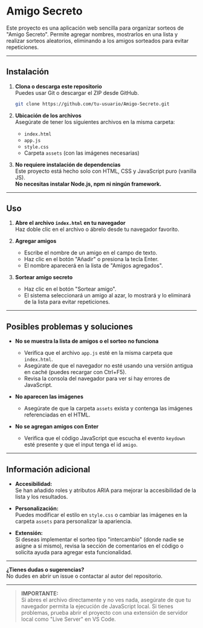 # Amigo Secreto

Este proyecto es una aplicación web sencilla para organizar sorteos de "Amigo Secreto". Permite agregar nombres, mostrarlos en una lista y realizar sorteos aleatorios, eliminando a los amigos sorteados para evitar repeticiones.

---

## Instalación

1. **Clona o descarga este repositorio**  
   Puedes usar Git o descargar el ZIP desde GitHub.

   ```bash
   git clone https://github.com/tu-usuario/Amigo-Secreto.git
   ```

2. **Ubicación de los archivos**  
   Asegúrate de tener los siguientes archivos en la misma carpeta:
   - `index.html`
   - `app.js`
   - `style.css`
   - Carpeta `assets` (con las imágenes necesarias)

3. **No requiere instalación de dependencias**  
   Este proyecto está hecho solo con HTML, CSS y JavaScript puro (vanilla JS).  
   **No necesitas instalar Node.js, npm ni ningún framework.**

---

## Uso

1. **Abre el archivo `index.html` en tu navegador**  
   Haz doble clic en el archivo o ábrelo desde tu navegador favorito.

2. **Agregar amigos**  
   - Escribe el nombre de un amigo en el campo de texto.
   - Haz clic en el botón "Añadir" o presiona la tecla Enter.
   - El nombre aparecerá en la lista de "Amigos agregados".

3. **Sortear amigo secreto**  
   - Haz clic en el botón "Sortear amigo".
   - El sistema seleccionará un amigo al azar, lo mostrará y lo eliminará de la lista para evitar repeticiones.

---

## Posibles problemas y soluciones

- **No se muestra la lista de amigos o el sorteo no funciona**
  - Verifica que el archivo `app.js` esté en la misma carpeta que `index.html`.
  - Asegúrate de que el navegador no esté usando una versión antigua en caché (puedes recargar con Ctrl+F5).
  - Revisa la consola del navegador para ver si hay errores de JavaScript.

- **No aparecen las imágenes**
  - Asegúrate de que la carpeta `assets` exista y contenga las imágenes referenciadas en el HTML.

- **No se agregan amigos con Enter**
  - Verifica que el código JavaScript que escucha el evento `keydown` esté presente y que el input tenga el id `amigo`.

---

## Información adicional

- **Accesibilidad:**  
  Se han añadido roles y atributos ARIA para mejorar la accesibilidad de la lista y los resultados.

- **Personalización:**  
  Puedes modificar el estilo en `style.css` o cambiar las imágenes en la carpeta `assets` para personalizar la apariencia.

- **Extensión:**  
  Si deseas implementar el sorteo tipo "intercambio" (donde nadie se asigne a sí mismo), revisa la sección de comentarios en el código o solicita ayuda para agregar esta funcionalidad.

---

**¿Tienes dudas o sugerencias?**  
No dudes en abrir un issue o contactar al autor del repositorio.

---

> **IMPORTANTE:**  
> Si abres el archivo directamente y no ves nada, asegúrate de que tu navegador permita la ejecución de JavaScript local. Si tienes problemas, prueba abrir el proyecto con una extensión de servidor local como "Live Server" en VS Code.
